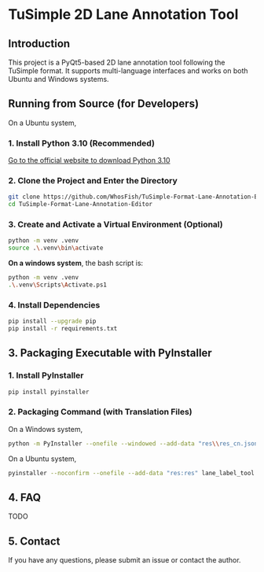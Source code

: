 # TuSimple 2D Lane Annotation Tool

## Introduction

This project is a PyQt5-based 2D lane annotation tool following the TuSimple format. It supports multi-language interfaces and works on both Ubuntu and Windows systems.


## Running from Source (for Developers)

On a Ubuntu system, 
### 1. Install Python 3.10 (Recommended)

[Go to the official website to download Python 3.10](https://www.python.org/downloads/release/python-3100/)

### 2. Clone the Project and Enter the Directory

```bash
git clone https://github.com/WhosFish/TuSimple-Format-Lane-Annotation-Editor.git
cd TuSimple-Format-Lane-Annotation-Editor
```

### 3. Create and Activate a Virtual Environment (Optional)

```bash
python -m venv .venv
source .\.venv\bin\activate
```

**On a windows system**, the bash script is:
```bash
python -m venv .venv
.\.venv\Scripts\Activate.ps1
```
 

### 4. Install Dependencies

```bash
pip install --upgrade pip
pip install -r requirements.txt
```

## 3. Packaging Executable with PyInstaller

### 1. Install PyInstaller

```bash
pip install pyinstaller
```
### 2. Packaging Command (with Translation Files)

On a Windows system,
```bash
python -m PyInstaller --onefile --windowed --add-data "res\\res_cn.json;res" --add-data "res\\res_en.json;res" lane_label_tool.py
```

On a Ubuntu system,
```bash
pyinstaller --noconfirm --onefile --add-data "res:res" lane_label_tool.py
```

## 4. FAQ

TODO

## 5. Contact

If you have any questions, please submit an issue or contact the author.
